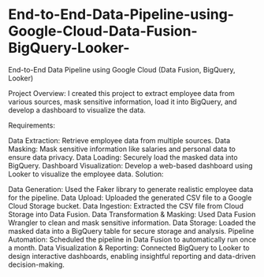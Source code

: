 # End-to-End-Data-Pipeline-using-Google-Cloud-Data-Fusion-BigQuery-Looker-
End-to-End Data Pipeline using Google Cloud (Data Fusion, BigQuery, Looker)

Project Overview:
I created this project to extract employee data from various sources, mask sensitive information, load it into BigQuery, and develop a dashboard to visualize the data.

Requirements:

Data Extraction: Retrieve employee data from multiple sources.
Data Masking: Mask sensitive information like salaries and personal data to ensure data privacy.
Data Loading: Securely load the masked data into BigQuery.
Dashboard Visualization: Develop a web-based dashboard using Looker to visualize the employee data.
Solution:

Data Generation:
Used the Faker library to generate realistic employee data for the pipeline.
Data Upload:
Uploaded the generated CSV file to a Google Cloud Storage bucket.
Data Ingestion:
Extracted the CSV file from Cloud Storage into Data Fusion.
Data Transformation & Masking:
Used Data Fusion Wrangler to clean and mask sensitive information.
Data Storage:
Loaded the masked data into a BigQuery table for secure storage and analysis.
Pipeline Automation:
Scheduled the pipeline in Data Fusion to automatically run once a month.
Data Visualization & Reporting:
Connected BigQuery to Looker to design interactive dashboards, enabling insightful reporting and data-driven decision-making.
